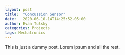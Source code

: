 ```yaml
---
layout: post
title:  "Concussion Sensor"
date:   2020-06-10-14T14:25:52-05:00
author: Evan Tulsky
categories: Projects
tags: Mechatronics
---
```


This is just a dummy post. Lorem ipsum and all the rest.
